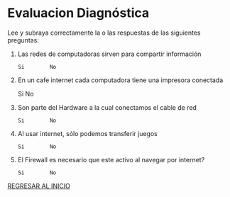 # Evaluacion Diagnóstica

Lee y subraya correctamente la o las respuestas de las siguientes preguntas:

1. Las redes de computadoras sirven para compartir información
 
       Si        No

2.  En un cafe internet cada computadora tiene una impresora conectada

       Si        No

3. Son parte del Hardware a la cual conectamos el cable de red

       Si        No

4. Al usar internet, sólo podemos transferir juegos

       Si        No

5. El Firewall es necesario que este activo al navegar por internet?

       Si        No

[REGRESAR AL INICIO](https://github.com/RepoMilton/RedesLAN.git)





